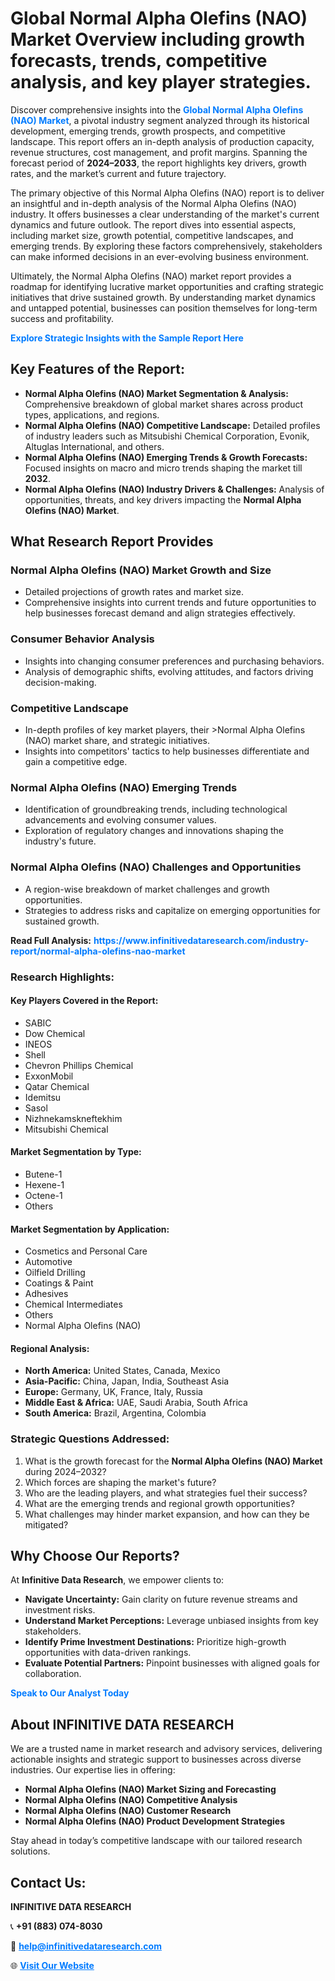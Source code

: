 <h1>Global Normal Alpha Olefins (NAO) Market Overview including growth forecasts, trends, competitive analysis, and key player strategies.</h1>
<p>
Discover comprehensive insights into the 
<a href="https://www.infinitivedataresearch.com/industry-report/normal-alpha-olefins-nao-market" rel="dofollow" style="color: #007BFF; text-decoration: none;"><strong>Global Normal Alpha Olefins (NAO) Market</strong></a>, a pivotal industry segment analyzed through its historical development, emerging trends, growth prospects, and competitive landscape. This report offers an in-depth analysis of production capacity, revenue structures, cost management, and profit margins. Spanning the forecast period of <strong>2024–2033</strong>, the report highlights key drivers, growth rates, and the market’s current and future trajectory.
</p>
<p>
The primary objective of this Normal Alpha Olefins (NAO) report is to deliver an insightful and in-depth analysis of the Normal Alpha Olefins (NAO) industry. It offers businesses a clear understanding of the market's current dynamics and future outlook. The report dives into essential aspects, including market size, growth potential, competitive landscapes, and emerging trends. By exploring these factors comprehensively, stakeholders can make informed decisions in an ever-evolving business environment.
</p>
<p>
Ultimately, the Normal Alpha Olefins (NAO) market report provides a roadmap for identifying lucrative market opportunities and crafting strategic initiatives that drive sustained growth. By understanding market dynamics and untapped potential, businesses can position themselves for long-term success and profitability.
</p>
<p>
<a href="https://www.infinitivedataresearch.com/request-sample/reportId=111088" style="color: #007BFF; text-decoration: none;"><strong>Explore Strategic Insights with the Sample Report Here</strong></a>
</p>

<h2>Key Features of the Report:</h2>
<ul>
<li><strong>Normal Alpha Olefins (NAO) Market Segmentation & Analysis:</strong> Comprehensive breakdown of global market shares across product types, applications, and regions.</li>
<li><strong>Normal Alpha Olefins (NAO) Competitive Landscape:</strong> Detailed profiles of industry leaders such as Mitsubishi Chemical Corporation, Evonik, Altuglas International, and others.</li>
<li><strong>Normal Alpha Olefins (NAO) Emerging Trends & Growth Forecasts:</strong> Focused insights on macro and micro trends shaping the market till <strong>2032</strong>.</li>
<li><strong>Normal Alpha Olefins (NAO) Industry Drivers & Challenges:</strong> Analysis of opportunities, threats, and key drivers impacting the <strong>Normal Alpha Olefins (NAO) Market</strong>.</li>
</ul>

<h2>What Research Report Provides</h2>
<h3>Normal Alpha Olefins (NAO) Market Growth and Size</h3>
<ul>
<li>Detailed projections of growth rates and market size.</li>
<li>Comprehensive insights into current trends and future opportunities to help businesses forecast demand and align strategies effectively.</li>
</ul>

<h3>Consumer Behavior Analysis</h3>
<ul>
<li>Insights into changing consumer preferences and purchasing behaviors.</li>
<li>Analysis of demographic shifts, evolving attitudes, and factors driving decision-making.</li>
</ul>

<h3>Competitive Landscape</h3>
<ul>
<li>In-depth profiles of key market players, their >Normal Alpha Olefins (NAO) market share, and strategic initiatives.</li>
<li>Insights into competitors' tactics to help businesses differentiate and gain a competitive edge.</li>
</ul>

<h3>Normal Alpha Olefins (NAO) Emerging Trends</h3>
<ul>
<li>Identification of groundbreaking trends, including technological advancements and evolving consumer values.</li>
<li>Exploration of regulatory changes and innovations shaping the industry's future.</li>
</ul>

<h3>Normal Alpha Olefins (NAO) Challenges and Opportunities</h3>
<ul>
<li>A region-wise breakdown of market challenges and growth opportunities.</li>
<li>Strategies to address risks and capitalize on emerging opportunities for sustained growth.</li>
</ul>
<p><strong>Read Full Analysis:</strong> <a href="https://www.infinitivedataresearch.com/industry-report/normal-alpha-olefins-nao-market" rel="dofollow" style="color: #007BFF; text-decoration: none;"><strong>https://www.infinitivedataresearch.com/industry-report/normal-alpha-olefins-nao-market</strong></a></p>
<h3>Research Highlights:</h3>
<h4>Key Players Covered in the Report:</h4>
<ul><li>SABIC</li><li>Dow Chemical</li><li>INEOS</li><li>Shell</li><li>Chevron Phillips Chemical</li><li>ExxonMobil</li><li>Qatar Chemical</li><li>Idemitsu</li><li>Sasol</li><li>Nizhnekamskneftekhim</li><li>Mitsubishi Chemical</li></ul>
<h4>Market Segmentation by Type:</h4>
<ul><li>Butene-1</li><li>Hexene-1</li><li>Octene-1</li><li>Others</li></ul>
<h4>Market Segmentation by Application:</h4>
<ul><li>Cosmetics and Personal Care</li><li>Automotive</li><li>Oilfield Drilling</li><li>Coatings &amp; Paint</li><li>Adhesives</li><li>Chemical Intermediates</li><li>Others</li><li>Normal Alpha Olefins (NAO)</li></ul>

<h4>Regional Analysis:</h4>
<ul>
<li><strong>North America:</strong> United States, Canada, Mexico</li>
<li><strong>Asia-Pacific:</strong> China, Japan, India, Southeast Asia</li>
<li><strong>Europe:</strong> Germany, UK, France, Italy, Russia</li>
<li><strong>Middle East & Africa:</strong> UAE, Saudi Arabia, South Africa</li>
<li><strong>South America:</strong> Brazil, Argentina, Colombia</li>
</ul>

<h3>Strategic Questions Addressed:</h3>
<ol>
<li>What is the growth forecast for the <strong>Normal Alpha Olefins (NAO) Market</strong> during 2024–2032?</li>
<li>Which forces are shaping the market's future?</li>
<li>Who are the leading players, and what strategies fuel their success?</li>
<li>What are the emerging trends and regional growth opportunities?</li>
<li>What challenges may hinder market expansion, and how can they be mitigated?</li>
</ol>

<h2>Why Choose Our Reports?</h2>
<p>At <strong>Infinitive Data Research</strong>, we empower clients to:</p>
<ul>
<li><strong>Navigate Uncertainty:</strong> Gain clarity on future revenue streams and investment risks.</li>
<li><strong>Understand Market Perceptions:</strong> Leverage unbiased insights from key stakeholders.</li>
<li><strong>Identify Prime Investment Destinations:</strong> Prioritize high-growth opportunities with data-driven rankings.</li>
<li><strong>Evaluate Potential Partners:</strong> Pinpoint businesses with aligned goals for collaboration.</li>
</ul>
<p><a href="https://www.infinitivedataresearch.com/industry-report/normal-alpha-olefins-nao-market" rel="dofollow" style="color: #007BFF; text-decoration: none;"><strong>Speak to Our Analyst Today</strong></a></p>

<h2>About INFINITIVE DATA RESEARCH</h2>
<p>We are a trusted name in market research and advisory services, delivering actionable insights and strategic support to businesses across diverse industries. Our expertise lies in offering:</p>
<ul>
<li><strong>Normal Alpha Olefins (NAO) Market Sizing and Forecasting</strong></li>
<li><strong>Normal Alpha Olefins (NAO) Competitive Analysis</strong></li>
<li><strong>Normal Alpha Olefins (NAO) Customer Research</strong></li>
<li><strong>Normal Alpha Olefins (NAO) Product Development Strategies</strong></li>
</ul>
<p>Stay ahead in today’s competitive landscape with our tailored research solutions.</p>

<h2>Contact Us:</h2>
<p><strong>INFINITIVE DATA RESEARCH</strong></p>
<p>📞 <strong>+91 (883) 074-8030</strong></p>
<p>📧 <strong><a href="mailto:help@infinitivedataresearch.com" style="color: #007BFF;">help@infinitivedataresearch.com</a></strong></p>
<p>🌐 <strong><a href="https://www.infinitivedataresearch.com" rel="dofollow" style="color: #007BFF;">Visit Our Website</a></strong></p>